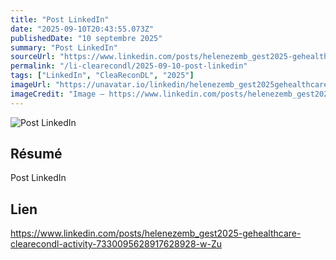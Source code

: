 ```yaml
---
title: "Post LinkedIn"
date: "2025-09-10T20:43:55.073Z"
publishedDate: "10 septembre 2025"
summary: "Post LinkedIn"
sourceUrl: "https://www.linkedin.com/posts/helenezemb_gest2025-gehealthcare-clearecondl-activity-7330095628917628928-w-Zu"
permalink: "/li-clearecondl/2025-09-10-post-linkedin"
tags: ["LinkedIn", "CleaReconDL", "2025"]
imageUrl: "https://unavatar.io/linkedin/helenezemb_gest2025gehealthcare"
imageCredit: "Image — https://www.linkedin.com/posts/helenezemb_gest2025-gehealthcare-clearecondl-activity-7330095628917628928-w-Zu"
---
```


![Post LinkedIn](https://unavatar.io/linkedin/helenezemb_gest2025gehealthcare)

## Résumé

Post LinkedIn

## Lien

https://www.linkedin.com/posts/helenezemb_gest2025-gehealthcare-clearecondl-activity-7330095628917628928-w-Zu
